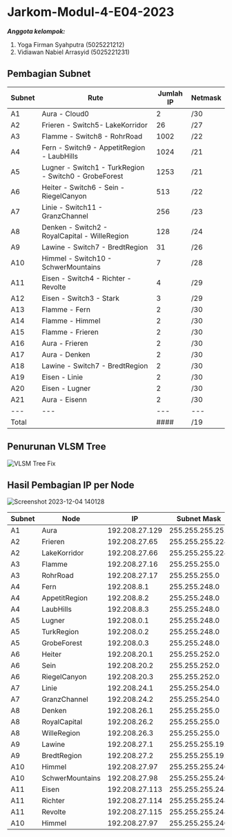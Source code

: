 # Jarkom-Modul-4-E04-2023

***Anggota kelompok:***
1. Yoga Firman Syahputra (5025221212)
2. Vidiawan Nabiel Arrasyid (5025221231)


## Pembagian Subnet

| Subnet | Rute | Jumlah IP | Netmask |
| ------ | ---- | --------- | ------- |
|   A1   | Aura - Cloud0 | 2 | /30 |
|   A2   | Frieren - Switch5- LakeKorridor | 26 | /27 |
|   A3   | Flamme - Switch8 - RohrRoad | 1002 | /22 |
|   A4   | Fern - Switch9 - AppetitRegion - LaubHills | 1024 | /21 |
|   A5   | Lugner - Switch1 - TurkRegion - Switch0 - GrobeForest | 1253 | /21 |
|   A6   | Heiter - Switch6 - Sein - RiegelCanyon | 513 | /22 |
|   A7   | Linie - Switch11 - GranzChannel | 256 | /23 |
|   A8   | Denken - Switch2 - RoyalCapital - WilleRegion | 128 | /24 |
|   A9   | Lawine - Switch7 - BredtRegion | 31 | /26 |
|   A10   | Himmel - Switch10 - SchwerMountains | 7 | /28 |
|   A11   | Eisen - Switch4 - Richter - Revolte | 4 | /29 |
|   A12   | Eisen - Switch3 - Stark | 3 | /29 |
|   A13   | Flamme - Fern | 2 | /30 |
|   A14   | Flamme - Himmel | 2 | /30 |
|   A15   | Flamme - Frieren | 2 | /30 |
|   A16   | Aura - Frieren | 2 | /30 |
|   A17   | Aura - Denken | 2 | /30 |
|   A18   | Lawine - Switch7 - BredtRegion | 2 | /30 |
|   A19   | Eisen - Linie | 2 | /30 |
|   A20   | Eisen - Lugner | 2 | /30 |
|   A21   | Aura - Eisenn | 2 | /30 |
| --- | --- | --- | --- |
| Total |  | #### | /19 |


## Penurunan VLSM Tree
![VLSM Tree Fix](https://github.com/yogs14/Jarkom-Modul-4-E04-2023/assets/121499055/1cbc2cf7-ff4f-4f77-9a7c-879080e59c9a)


## Hasil Pembagian IP per Node
![Screenshot 2023-12-04 140128](https://github.com/yogs14/Jarkom-Modul-4-E04-2023/assets/121499055/317a8ef5-74e2-4bcf-9993-5eb43e3a8925)

| Subnet | Node | IP | Subnet Mask | Length |
| ------ | ---- | -- | ----------- | ------ |
|   A1   | Aura | 192.208.27.129 | 255.255.255.252 | /30 |
|   A2   | Frieren | 192.208.27.65 | 255.255.255.224 | /27 |
|   A2   | LakeKorridor | 192.208.27.66 | 255.255.255.224 | /27 |
|   A3   | Flamme | 192.208.27.16 | 255.255.255.0 | /22 |
|   A3   | RohrRoad| 192.208.27.17 | 255.255.255.0 | /22 |
|   A4   | Fern | 192.208.8.1 | 255.255.248.0 | /21 |
|   A4   | AppetitRegion | 192.208.8.2 | 255.255.248.0 | /21 |
|   A4   | LaubHills | 192.208.8.3 | 255.255.248.0 | /21 |
|   A5   | Lugner | 192.208.0.1 | 255.255.248.0 | /21 |
|   A5   | TurkRegion | 192.208.0.2 | 255.255.248.0 | /21 |
|   A5   | GrobeForest | 192.208.0.3 | 255.255.248.0 | /21 |
|   A6   | Heiter | 192.208.20.1 | 255.255.252.0 | /22 |
|   A6   | Sein | 192.208.20.2 | 255.255.252.0 | /22 |
|   A6   | RiegelCanyon | 192.208.20.3 | 255.255.252.0 | /22 |
|   A7   | Linie | 192.208.24.1 | 255.255.254.0 | /23 |
|   A7   | GranzChannel | 192.208.24.2 | 255.255.254.0 | /23 |
|   A8   | Denken | 192.208.26.1 | 255.255.255.0 | /24 |
|   A8   | RoyalCapital | 192.208.26.2 | 255.255.255.0 | /24 |
|   A8   | WilleRegion | 192.208.26.3 | 255.255.255.0 | /24 |
|   A9   | Lawine | 192.208.27.1 | 255.255.255.192 | /26 |
|   A9   | BredtRegion | 192.208.27.2 | 255.255.255.192 | /26 |
|   A10   | Himmel | 192.208.27.97 | 255.255.255.240 | /28 |
|   A10   | SchwerMountains | 192.208.27.98 | 255.255.255.240 | /28 |
|   A11   | Eisen | 192.208.27.113 | 255.255.255.248 | /29 |
|   A11   | Richter | 192.208.27.114 | 255.255.255.248 | /29 |
|   A11   | Revolte | 192.208.27.115 | 255.255.255.248 | /29 |
|   A10   | Himmel | 192.208.27.97 | 255.255.255.240 | /28 |
